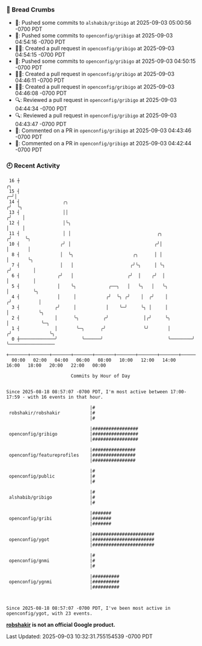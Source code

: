 ### 🍞 Bread Crumbs

 * 🚢: Pushed some commits to `alshabib/gribigo` at 2025-09-03 05:00:56 -0700 PDT
 * 🚢: Pushed some commits to `openconfig/gribigo` at 2025-09-03 04:54:16 -0700 PDT
 * ✍🏼: Created a pull request in `openconfig/gribigo` at 2025-09-03 04:54:15 -0700 PDT
 * 🚢: Pushed some commits to `openconfig/gribigo` at 2025-09-03 04:50:15 -0700 PDT
 * ✍🏼: Created a pull request in `openconfig/gribigo` at 2025-09-03 04:46:11 -0700 PDT
 * ✍🏼: Created a pull request in `openconfig/gribigo` at 2025-09-03 04:46:08 -0700 PDT
 * 🔍: Reviewed a pull request in  `openconfig/gribigo` at 2025-09-03 04:44:34 -0700 PDT
 * 🔍: Reviewed a pull request in  `openconfig/gribigo` at 2025-09-03 04:43:47 -0700 PDT
 * 💬: Commented on a PR in  `openconfig/gribigo` at 2025-09-03 04:43:46 -0700 PDT
 * 💬: Commented on a PR in  `openconfig/gribigo` at 2025-09-03 04:42:44 -0700 PDT

### 🕘 Recent Activity
```
 16 ┼                                                                        ╭╮
 15 ┤                                                                      ╭─╯│
 14 ┤                ╭╮                                                   ╭╯  ╰╮
 13 ┤                ││                                                  ╭╯    │
 12 ┤                │╰╮                                                 │     │
 11 ┤                │ │                                ╭╮              ╭╯     ╰╮
 10 ┤               ╭╯ │                               ╭╯│              │       │
  8 ┤               │  ╰╮                      ╭╮      │ │              │       ╰╮
  7 ┤               │   │                     ╭╯╰╮     │ ╰╮            ╭╯        │
  6 ┤              ╭╯   │                    ╭╯  │    ╭╯  │            │         │
  5 ┤              │    ╰╮            ╭──╮   │   ╰╮   │   ╰╮           │         ╰╮
  4 ┤              │     │           ╭╯  ╰╮ ╭╯    │  ╭╯    │          ╭╯          │
  3 ┤             ╭╯     │           │    ╰─╯     ╰╮ │     │          │           ╰╮
  2 ┤             │      ╰╮         ╭╯             │╭╯     ╰╮         │            ╰─╮
  1 ┤             │       ╰─╮      ╭╯              ╰╯       │        ╭╯              ╰╮
  0 ┼─────────────╯         ╰──────╯                        ╰────────╯                ╰─────────────────
    +───────+───────+───────+───────+───────+───────+───────+───────+───────+───────+───────+───────+────
  00:00   02:00   04:00   06:00   08:00   10:00   12:00   14:00   16:00   18:00   20:00   22:00   00:00   

						Commits by Hour of Day


Since 2025-08-18 08:57:07 -0700 PDT, I'm most active between 17:00-17:59 - with 16 events in that hour.

```



```
                               |#
 robshakir/robshakir           |#
                               |#

                               |#################
 openconfig/gribigo            |#################
                               |#################

                               |################
 openconfig/featureprofiles    |################
                               |################

                               |#
 openconfig/public             |#
                               |#

                               |#
 alshabib/gribigo              |#
                               |#

                               |#######
 openconfig/gribi              |#######
                               |#######

                               |#######################
 openconfig/ygot               |#######################
                               |#######################

                               |#
 openconfig/gnmi               |#
                               |#

                               |##########
 openconfig/ygnmi              |##########
                               |##########



Since 2025-08-18 08:57:07 -0700 PDT, I've been most active in openconfig/ygot, with 23 events.

```
**[robshakir](mailto:robjs@google.com) is not an official Google product.**  


Last Updated: 2025-09-03 10:32:31.755154539 -0700 PDT
